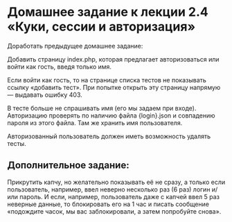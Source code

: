 # Домашнее задание к лекции 2.4 «Куки, сессии и авторизация»

Доработать предыдущее домашнее задание:

Добавить страницу index.php, которая предлагает авторизоваться или войти как гость, введя только имя.

Если войти как гость, то на странице списка тестов не показывать ссылку «добавить тест». При попытке открыть эту страницу напрямую — выдавать ошибку 403.

В тесте больше не спрашивать имя (его мы задаем при входе). Авторизацию проверять по наличию файла {login}.json и совпадению пароля из этого файла. Там же хранить имя пользователя.

Авторизованный пользователь должен иметь возможность удалять тесты.

## Дополнительное задание:
Прикрутить капчу, но желательно показывать её не сразу, а только если пользователь, например, ввел неверно несколько раз (6 раз) логин и/или пароль. И если, например, пользователь даже с капчей ввел 5 раз неверные данные, то блокировать его на 1 час и писать сообщение «подождите часок, мы вас заблокировали, а затем попробуйте снова».
